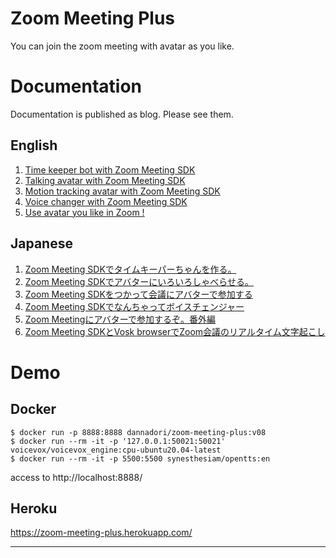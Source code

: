 # Zoom Meeting Plus
You can join the zoom meeting with avatar as you like.

# Documentation
Documentation is published as blog. Please see them.
## English
1. [Time keeper bot with Zoom Meeting SDK](https://dannadori.medium.com/time-keeper-bot-with-zoom-meeting-sdk-11f2feb3dc14)
1. [Talking avatar with Zoom Meeting SDK](https://dannadori.medium.com/talking-avatar-with-zoom-meeting-sdk-c67444aa9ea1)
1. [Motion tracking avatar with Zoom Meeting SDK](https://dannadori.medium.com/motion-tracking-avatar-with-zoom-meeting-sdk-3f7b6de4f33b)
1. [Voice changer with Zoom Meeting SDK](https://dannadori.medium.com/voice-changer-with-zoom-meeting-sdk-11708305ffd3)
1. [Use avatar you like in Zoom !](https://medium.com/@dannadori/use-avatar-you-like-in-zoom-e660c43cd2a2)

## Japanese
1. [Zoom Meeting SDKでタイムキーパーちゃんを作る。](https://qiita.com/wok/items/205c086f19a7ff73718d)
1. [Zoom Meeting SDKでアバターにいろいろしゃべらせる。](https://qiita.com/wok/items/0450c8620f11a371bd8b)
1. [Zoom Meeting SDKをつかって会議にアバターで参加する](https://qiita.com/wok/items/1bccd567e844ac4e8979)
1. [Zoom Meeting SDKでなんちゃってボイスチェンジャー](https://qiita.com/wok/items/08c9505d5c3c95d8956d)
1. [Zoom Meetingにアバターで参加するぞ。番外編](https://qiita.com/wok/items/4f51e1a72d735b75f73f)
1. [Zoom Meeting SDKとVosk browserでZoom会議のリアルタイム文字起こし](https://qiita.com/wok/items/e83c49c530354a7b8b42)

# Demo
## Docker
```
$ docker run -p 8888:8888 dannadori/zoom-meeting-plus:v08
$ docker run --rm -it -p '127.0.0.1:50021:50021' voicevox/voicevox_engine:cpu-ubuntu20.04-latest
$ docker run --rm -it -p 5500:5500 synesthesiam/opentts:en
```
access to http://localhost:8888/
## Heroku
https://zoom-meeting-plus.herokuapp.com/


---------

